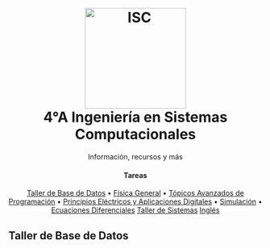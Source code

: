 <h1 align="center">
  <br>
  <img src="https://raw.githubusercontent.com/avexyk/TecnologicoLasChoapas/master/Front/itsch_isc.png" alt="ISC" width="200">
  <br>
  4°A Ingeniería en Sistemas Computacionales
  <br>
</h1>
  <p align="center">Información, recursos y más</p>

<h4 align="center">Tareas</h4>

<p align="center">
  <a href="#key-features">Taller de Base de Datos</a> •
  <a href="#how-to-use">Física General</a> •
  <a href="#download">Tópicos Avanzados de Programación</a> •
  <a href="#credits">Principios Eléctricos y Aplicaciones Digitales</a> •
  <a href="#related">Simulación</a> •
  <a href="#license">Ecuaciones Diferenciales</a>
  <a href="#license">Taller de Sistemas</a>
  <a href="#license">Inglés</a>
</p>

## Taller de Base de Datos
